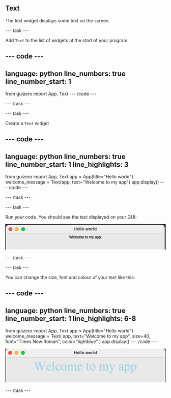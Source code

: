 ## Text 

The text widget displays some text on the screen.

--- task ---

Add `Text` to the list of widgets at the start of your program.

--- code ---
---
language: python
line_numbers: true
line_number_start: 1
---
from guizero import App, Text
--- /code ---

--- /task ---

--- task ---

Create a `Text` widget

--- code ---
---
language: python
line_numbers: true
line_number_start: 1
line_highlights: 3
---
from guizero import App, Text
app = App(title="Hello world")
welcome_message = Text(app, text="Welcome to my app")
app.display()
--- /code ---

--- /task ---

--- task ---

Run your code. You should see the text displayed on your GUI:

![Text widget](images/app-welcome.png)

--- /task ---

--- task ---

You can change the size, font and colour of your text like this:

--- code ---
---
language: python
line_numbers: true
line_number_start: 1
line_highlights: 6-8
---
from guizero import App, Text
app = App(title="Hello world")
welcome_message = Text(
        app, 
        text="Welcome to my app", 
        size=40, 
        font="Times New Roman", 
        color="lightblue"
)
app.display()
--- /code ---

![Text widget](images/welcome-font.png)

--- /task ---